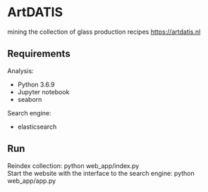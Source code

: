 # ArtDATIS
mining the collection of glass production recipes https://artdatis.nl


## Requirements

Analysis:

* Python 3.6.9
* Jupyter notebook
* seaborn


Search engine:

* elasticsearch


## Run

Reindex collection: python web_app/index.py  
Start the website with the interface to the search engine: python web_app/app.py
